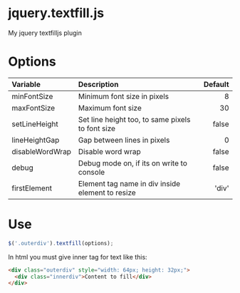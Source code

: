 # jquery.textfill.js
My jquery textfilljs plugin

# Options
| Variable | Description | Default |
| :---         | :---           |          ---: |
| minFontSize   | Minimum font size in pixels     | 8    |
| maxFontSize     | Maximum font size       | 30      |
| setLineHeight     | Set line height too, to same pixels to font size | false      |
| lineHeightGap     | Gap between lines in pixels | 0 |
| disableWordWrap     | Disable word wrap | false |
| debug     | Debug mode on, if its on write to console | false |
| firstElement     | Element tag name in div inside element to resize | 'div' |

# Use
```js
$('.outerdiv').textfill(options);
```
In html you must give inner tag for text like this:

```html
<div class="outerdiv" style="width: 64px; height: 32px;">
  <div class="innerdiv">Content to fill</div>
</div>
```
